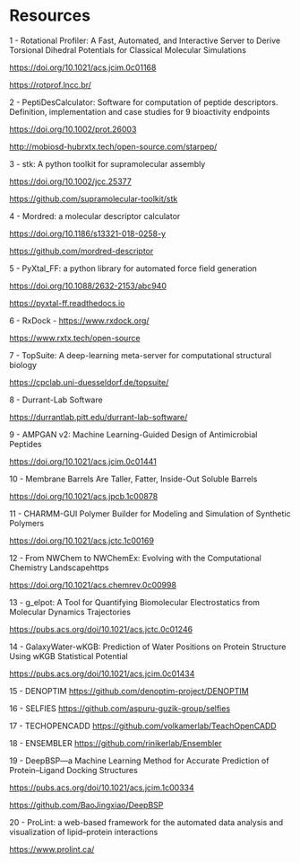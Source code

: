 # Resources

1 - Rotational Profiler: A Fast, Automated, and Interactive Server to Derive Torsional Dihedral Potentials for Classical Molecular Simulations

https://doi.org/10.1021/acs.jcim.0c01168

https://rotprof.lncc.br/

2 - PeptiDesCalculator: Software for computation of peptide descriptors. Definition, implementation and case studies for 9 bioactivity endpoints

https://doi.org/10.1002/prot.26003

http://mobiosd-hubrxtx.tech/open-source.com/starpep/

3 - stk: A python toolkit for supramolecular assembly

https://doi.org/10.1002/jcc.25377

https://github.com/supramolecular-toolkit/stk

4 - Mordred: a molecular descriptor calculator

https://doi.org/10.1186/s13321-018-0258-y

https://github.com/mordred-descriptor

5 - PyXtal_FF: a python library for automated force field generation 

https://doi.org/10.1088/2632-2153/abc940 

https://pyxtal-ff.readthedocs.io

6 - RxDock - https://www.rxdock.org/ 

https://www.rxtx.tech/open-source

7 - TopSuite: A deep-learning meta-server for computational structural biology 

https://cpclab.uni-duesseldorf.de/topsuite/

8 - Durrant-Lab Software 

https://durrantlab.pitt.edu/durrant-lab-software/

9 - AMPGAN v2: Machine Learning-Guided Design of Antimicrobial Peptides 

https://doi.org/10.1021/acs.jcim.0c01441

10 - Membrane Barrels Are Taller, Fatter, Inside-Out Soluble Barrels 

https://doi.org/10.1021/acs.jpcb.1c00878

11 - CHARMM-GUI Polymer Builder for Modeling and Simulation of Synthetic Polymers 

https://doi.org/10.1021/acs.jctc.1c00169

12 - From NWChem to NWChemEx: Evolving with the Computational Chemistry Landscapehttps 

https://doi.org/10.1021/acs.chemrev.0c00998

13 - g_elpot: A Tool for Quantifying Biomolecular Electrostatics from Molecular Dynamics Trajectories 

https://pubs.acs.org/doi/10.1021/acs.jctc.0c01246

14 - GalaxyWater-wKGB: Prediction of Water Positions on Protein Structure Using wKGB Statistical Potential

https://pubs.acs.org/doi/10.1021/acs.jcim.0c01434

15 - DENOPTIM https://github.com/denoptim-project/DENOPTIM

16 - SELFIES https://github.com/aspuru-guzik-group/selfies

17 - TECHOPENCADD https://github.com/volkamerlab/TeachOpenCADD

18 - ENSEMBLER https://github.com/rinikerlab/Ensembler

19 - DeepBSP—a Machine Learning Method for Accurate Prediction of Protein–Ligand Docking Structures

https://pubs.acs.org/doi/10.1021/acs.jcim.1c00334

https://github.com/BaoJingxiao/DeepBSP

20 - ProLint: a web-based framework for the automated data analysis and visualization of lipid–protein interactions

https://www.prolint.ca/
